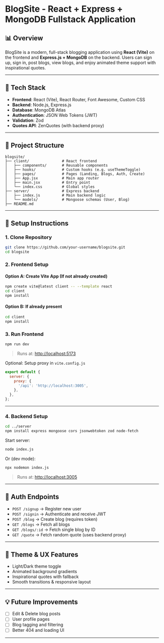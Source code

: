# BlogSite - React + Express + MongoDB Fullstack Application

## 📊 Overview

BlogSite is a modern, full-stack blogging application using **React (Vite)** on the frontend and **Express.js + MongoDB** on the backend. Users can sign up, sign in, post blogs, view blogs, and enjoy animated theme support with inspirational quotes.

---

## 🔧 Tech Stack

* **Frontend**: React (Vite), React Router, Font Awesome, Custom CSS
* **Backend**: Node.js, Express.js
* **Database**: MongoDB Atlas
* **Authentication**: JSON Web Tokens (JWT)
* **Validation**: Zod
* **Quotes API**: ZenQuotes (with backend proxy)

---

## 📁 Project Structure

```
blogsite/
├── client/               # React frontend
│   ├── components/       # Reusable components
│   ├── hooks/            # Custom hooks (e.g. useThemeToggle)
│   ├── pages/            # Pages (Landing, Blogs, Auth, Create)
│   ├── App.jsx           # Main app router
│   ├── main.jsx          # Entry point
│   └── index.css         # Global styles
├── server/               # Express backend
│   ├── index.js          # Main backend logic
│   └── models/           # Mongoose schemas (User, Blog)
├── README.md
```

---

## 🚀 Setup Instructions

### 1. Clone Repository

```bash
git clone https://github.com/your-username/blogsite.git
cd blogsite
```

### 2. Frontend Setup

#### Option A: Create Vite App (If not already created)

```bash
npm create vite@latest client -- --template react
cd client
npm install
```

#### Option B: If already present

```bash
cd client
npm install
```

### 3. Run Frontend

```bash
npm run dev
```

> Runs at: [http://localhost:5173](http://localhost:5173)

Optional: Setup proxy in `vite.config.js`

```js
export default {
  server: {
    proxy: {
      '/api': 'http://localhost:3005',
    },
  },
};
```

---

### 4. Backend Setup

```bash
cd ../server
npm install express mongoose cors jsonwebtoken zod node-fetch
```

Start server:

```bash
node index.js
```

Or (dev mode):

```bash
npx nodemon index.js
```

> Runs at: [http://localhost:3005](http://localhost:3005)

---

## 🔐 Auth Endpoints

* `POST /signup` → Register new user
* `POST /signin` → Authenticate and receive JWT
* `POST /blog` → Create blog (requires token)
* `GET /blogs` → Fetch all blogs
* `GET /blogs/:id` → Fetch single blog by ID
* `GET /quote` → Fetch random quote (uses backend proxy)

---

## 🔄 Theme & UX Features

* Light/Dark theme toggle
* Animated background gradients
* Inspirational quotes with fallback
* Smooth transitions & responsive layout

---

## 💡 Future Improvements

* [ ] Edit & Delete blog posts
* [ ] User profile pages
* [ ] Blog tagging and filtering
* [ ] Better 404 and loading UI

---


